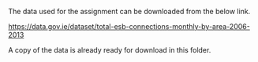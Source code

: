 The data used for the assignment can be downloaded from the below link.

https://data.gov.ie/dataset/total-esb-connections-monthly-by-area-2006-2013

A copy of the data is already ready for download in this folder.

